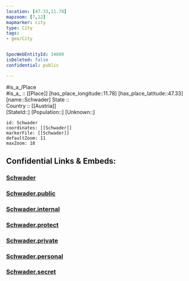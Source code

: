 ```yaml
---
location: [47.33,11.78] 
mapzoom: [7,12] 
mapmarker: city 
type: City
tags:
- geo/City


SpocWebEntityId: 34089
isDeleted: false
confidential: public

---
```

#is_a_/Place  
#is_a_ :: [[Place]] 
[has_place_longitude::11.78] 
[has_place_latitude::47.33] 
[name::Schwader] 
State ::  
Country :: [[Austria]]  
[StateId::] 
[Population::] 
[Unknown::] 


```leaflet
id: Schwader
coordinates: [[Schwader]] 
markerFile: [[Schwader]] 
defaultZoom: 11 
maxZoom: 18
```


## Confidential Links & Embeds: 

### [Schwader](/_Standards/Earth/Continent/Europe/Europe~Central/Austria/Austrias_States/Tirol/City/Schwader.md) 

### [Schwader.public](/_public/Earth/Continent/Europe/Europe~Central/Austria/Austrias_States/Tirol/City/Schwader.public.md) 

### [Schwader.internal](/_internal/Earth/Continent/Europe/Europe~Central/Austria/Austrias_States/Tirol/City/Schwader.internal.md) 

### [Schwader.protect](/_protect/Earth/Continent/Europe/Europe~Central/Austria/Austrias_States/Tirol/City/Schwader.protect.md) 

### [Schwader.private](/_private/Earth/Continent/Europe/Europe~Central/Austria/Austrias_States/Tirol/City/Schwader.private.md) 

### [Schwader.personal](/_personal/Earth/Continent/Europe/Europe~Central/Austria/Austrias_States/Tirol/City/Schwader.personal.md) 

### [Schwader.secret](/_secret/Earth/Continent/Europe/Europe~Central/Austria/Austrias_States/Tirol/City/Schwader.secret.md)

